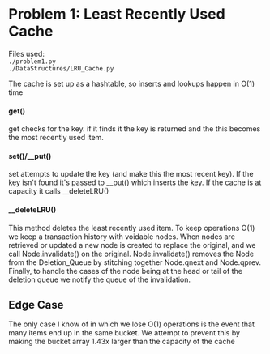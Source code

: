 # Problem 1: Least Recently Used Cache

Files used:<br />
`./problem1.py`<br />
`./DataStructures/LRU_Cache.py`


The cache is set up as a hashtable, so inserts and lookups happen in O(1) time

#### get()
get checks for the key. if it finds it the key is returned and the this becomes the most recently used item.

#### set()/\_\_put()
set attempts to update the key (and make this the most recent key). If the key isn't found it's passed to \_\_put() which inserts the key. If the cache is at capacity it calls \_\_deleteLRU()

#### \_\_deleteLRU()
This method deletes the least recently used item. To keep operations O(1) we keep a transaction history with voidable nodes. When nodes are retrieved or updated a new node is created to replace the original, and we call Node.invalidate() on the original. Node.invalidate() removes the Node from the Deletion_Queue by stitching together Node.qnext and Node.qprev. Finally, to handle the cases of the node being at the head or tail of the deletion queue we notify the queue of the invalidation.

## Edge Case
The only case I know of in which we lose O(1) operations is the event that many items end up in the same bucket. We attempt to prevent this by making the bucket array 1.43x larger than the capacity of the cache
